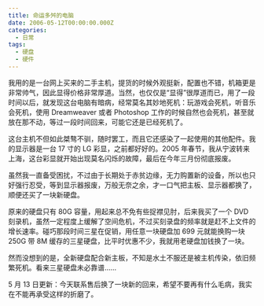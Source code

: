 ```yaml
---
title: 命运多舛的电脑
date: 2006-05-12T00:00:00.000Z
categories:
  - 日常
tags:
  - 硬盘
  - 硬件
---
```


我用的是一台网上买来的二手主机，提货的时候外观挺新，配置也不错，机箱更是非常帅气，因此显得价格非常厚道。当然，也仅仅是“显得”很厚道而已，用了一段时间以后，就发现这台电脑有暗病，经常莫名其妙地死机：玩游戏会死机，听音乐会死机，使用 Dreamweaver 或者 Photoshop 工作的时候自然也会死机，甚至就放在那不动，等过一段时间回来，可能它还是已经死机了。

这台主机不但如此桀骜不驯，随时罢工，而且它还感染了一起使用的其他配件。我的显示器是一台 17 寸的 LG 彩显，之前都好好的。2005 年春节，我从宁波转来上海，这台彩显就开始出现莫名闪烁的故障，最后在今年三月份彻底报废。

虽然我一直备受困扰，不过由于长期处于赤贫边缘，无力购置新的设备，所以也只好强行忍受，等到显示器报废，万般无奈之余，才一口气把主板、显示器都换了，顺便还买了一块新硬盘。

原来的硬盘只有 80G 容量，用起来总不免有些捉襟见肘，后来我买了一个 DVD 刻录机，虽然一定程度上缓解了空间危机，不过买刻录盘的频率就是赶不上文件的增长速率。碰巧那段时间三星在促销，用任意一块硬盘加 699 元就能换购一块 250G 带 8M 缓存的三星硬盘，比平时优惠不少，我就用老硬盘加钱换了一块。

然而没想到的是，全新硬盘配合新主板，不知是水土不服还是被主机传染，依旧频繁死机。看来三星硬盘未必靠谱……

5 月 13 日更新：今天联系售后换了一块新的回来，希望不要再有什么毛病，我实在不能再承受这样的折磨了。
